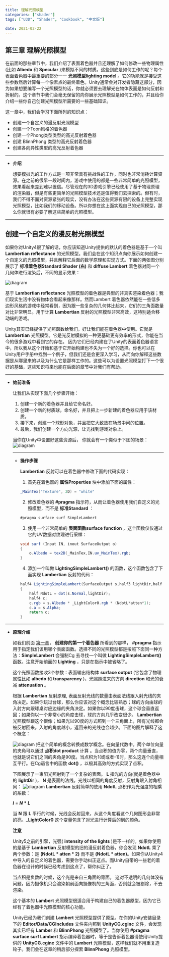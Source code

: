 ```yaml
---
title: 理解光照模型
categories: ["shader"]
tags: ["U3D", "Shader", "Cookbook", "中文版"]

date: 2021-02-22
---
```


## 第三章 理解光照模型

在前面的那些章节中，我们介绍了表面着色器并且还理解了如何修改一些物理属性(比如 **Albedo** 和 **Specular** )来模拟不同的材质。这些到底是如何工作的呢？每个表面着色器中最重要的部分一一 **光照模型lighting model** 。它的功能就是接受这些参数然后计算每一个像素点的最终着色。Unity通常会对开发者隐藏这部分，因为如果想要编写一个光照模型的话，你就必须要去理解光在物体表面是如何反射和折射的。这个章节中我们会毫无保留的向你展示光照模型是如何工作的，并且给你介绍一些你自己创建光照模型所需要的一些基础知识。

这一章中，我们会学习下面所列的知识点：

- 创建一个自定义的漫反射光照模型
- 创建一个Toon风格的着色器
- 创建一个Phong类型类型的高光反射着色器
- 创建 BlinnPhong 类型的高光反射着色器
- 创建各向异性类型的高光反射着色器

***




- **介绍**

  想要模拟光的工作方式是一项非常具有挑战性的工作，同时也非常消耗计算资源。在之前的很早一段时间内，游戏中使用的都是一些非常简单的光照模型，效果看起来差到难以置信。尽管现在的3D游戏引擎已经使用了基于物理原理的渲染器，但是有些更简单的光照模型技术还是值得我们去探索的。但有时，我们不得不面对资源紧张的现实，没有办法在这些资源有限的设备上完整实现光照模型，比如我们的移动设备。所以你想在这上面实现自己的光照模型，那么你就很有必要了解这些简单的光照模型。


***





## 创建一个自定义的漫反射光照模型

如果你对Unity4很了解的话，你应该知道Unity提供的默认的着色器是基于一个叫 **Lambertian reflectance** 的光照模型。我们会在这个知识点向你展示如何创建一个自定义的光照模型，并且解释它后面的数学原理和实现方式。下面的两张图分别展示了 **标准着色器Standard Shader (右)** 和 **diffuse Lambert** 着色器对同一个几何体进行渲染后，不同的显示效果：

![diagram](/game-tech-post/img/shader_book/diagram29.png)

基于 **Lambertian reflectance** 光照模型的着色器是典型的非真实渲染着色器；我们现实生活中没有物体会看起来像那样。然而Lambert 着色器依然能在一些低多边形风格的游戏中经常看到，因为跟一些复杂的几何体比起来，它们的三角面数量对比非常明显。用于计算 **Lambertian** 反射的光照模型非常高效，这特别适合移动端的游戏。

Unity其实已经提供了光照函数给我们，好让我们能在着色器中使用。它就是 **Lambertian** 光照模型。它是光反射模拟的一种更基础更有效率的形式，你能在当今的很多游戏中看到它的存在。 因为它们已经内建在了Unity的表面着色器语言中，所以我从这个开始和基于它开始构建也不失为一个好的选择。你也可以在Unity用户手册中找到一个例子，但我们还是会更深入学习，从而向你解释这些数据是从哪里来的以及为什么它是那样工作的。这些可以为设置光照模型打下一个很好的基础，这些知识将来也能在后面的章节中对我们有帮助。

***





- **始前准备**

  让我们从实现下面几个步骤开始：
  1. 创建一个新的着色器并且给它命名好。
  2. 创建一个新的材质球，命名好，并且把上一步新建的着色器应用于该材质。
  3. 接下来，创建一个球形对象，并且把它大致放在场景中间的位置。
  4. 最后，我们创建一个方向光源，让光找到游戏对象上。
  
  当你在Unity中设置好这些资源后， 你就会有一个类似于下图的场景：
  ![diagram](/game-tech-post/img/shader_book/diagram30.png)

  ***




  - **操作步骤**

    **Lambertian** 反射可以在着色器中修改下面的代码实现：
    
    1. 首先在着色器的 **属性Properties** 块中添加下面的属性：
    ```c#
    _MainTex("Texture", 2D) = "white"
    ```
    2. 修改着色器的 **#pragma** 指示符，从而让着色器使用我们自定义的光照模型，而不是 **标准Standard** ：
    ```c#
    #pragma surface surf SimpleLambert
    ```
    3. 使用一个非常简单的 **表面函数surface function** ，这个函数仅仅通过它的UV数据对纹理进行采样：
    ```c#
    void surf (Input IN, inout SurfaceOutput o)
    {
        o.Albedo = tex2D(_MainTex,IN.uv_MainTex).rgb;
    }
    ```
    4. 添加一个叫做 **LightingSimpleLambert()** 的函数，这个函数包含了下面实现 **Lambertian** 反射的代码：
    ```c#
    half4 LightingSimpleLambert(SurfaceOutput s,half3 lightDir,half atten)
    {
        half NdotL = dot(s.Normal,lightDir);
        half4 c;
        c.rgb = s.Albedo * _LightColor0.rgb * (NdotL*atten*1);
        c.a = s.Alpha;
        return c;
    }
    ```

***






- **原理介绍**

  如我们前面 [第一章](https://linkliu.github.io/game-tech-post/posts/%E7%AC%AC%E4%B8%80%E7%AB%A0.%E5%88%9B%E5%BB%BA%E4%BD%A0%E7%9A%84%E7%AC%AC%E4%B8%80%E4%B8%AA%E7%9D%80%E8%89%B2%E5%99%A8/)， **创建你的第一个着色器**  所看到的那样， **#pragma** 指示用于指定我们该用哪个表面函数。选择不同的光照模型都是按照下面同一种方法：**SimpleLambert** 会强制Cg 去寻找一个叫做 **LightingSimpleLambert()** 函数。注意开始前面的 **Lighting** ，只是在指示中被省略了。

  这个光照函数接收3个参数：表面输出结构体 **surface output** (它包含了物理属性比如 **albedo** 和 **transparency** )，光照照进来的方向 **direction** 和光的衰减 **attenuation** 。

  根据 **Lambertian** 反射原理, 表面反射光线的数量由表面法线跟入射光线的夹角决定。如果你玩过台球，那么你应该对这个概念比较熟悉；球的方向由球的入射方向跟球桌对应边缘的夹角决定。如果你以90度击球，这个球会垂直返回；如果你以一个非常小的角度击球，球的方向几乎改变很少。 **Lambertian** 光照模型跟这个很像；如果光以90度的方式照到一个三角面上，所有光线都会被反射回来。入射的角度越小，返回来的光线也会越少。下面的图片解释了这个概念：
  
  ![diagram](/game-tech-post/img/shader_book/diagram31.png)
  把这个简单的概念转换成数学概念。在向量代数中，两个单位向量的夹角可以通过 **点积dot product** 计算 。当点积的值为零，两个向量垂直，也就是说它们之间的夹角是90度。当点积为1(或或者-1)时，那么这连个向量相互平行。在Cg语言中的函数 **dot()** ，以极其高效的方式实现了点积。
  
  下图展示了一束阳光照射到了一个复杂的表面。 **L** 指光的方向(就是着色器中的 **lightDir** )， **N** 是表面的法线。光线以相同的角度反射，反射角跟入射角相同：
  ![diagram](/game-tech-post/img/shader_book/diagram32.png)
   **Lambertian** 反射简单的使用  **NdotL** 点积作为光强度的相乘的系数：
  
  ***I*** = ***N*** **\*** ***L***
  
  当 **N** 跟 **L** 平行的时候，光线会反射回来，从这个角度看这个几何图形会非常的亮。**_LightColor0** 这个变量包含了对光进行计算后的到的颜色。
  
  **注意**
  
  Unity5之前的引擎，光强( **intensity of the lights** )是不一样的。如果你使用的是基于 **Lambertian** 反射模型的旧的漫反射着色器，你会发现 **NdotL** 乘了两个参数：是 **(NdotL \* atten \* 2)** 而不是 **(NdotL \* atten)**。如果你从Unity4中导入的自定义的着色器，需要你手动纠正这点。而Unity自带的一些老的着色器在设计的时候已经考虑到这点了，帮你纠正了。
  
  当点积是负数的时候，这个光是来自三角面的背面。 这对不透明的几何体没有问题，因为摄像机只会渲染朝前面向摄像机的三角面，否则就会被剔除，不去渲染。
  
  这个基本的 **Lambert** 光照模型很适合用于构建自己的着色器原型，因为它已经有了着色器中光照模型的核心功能。 
  
  Unity已经为我们创建 **Lambert** 光照模型提供了原型。在你的Unity安装目录下的 **Editor/Data/CGIncludes** 文件夹内照到 **UnityCG.cginc** 文件，会发现其实已经有 **Lamber** 和 **BlinnPhong** 光照模型了。当你使用 **#pragma surface surf Lambert** 指示编译着色器时，等于是告诉着色器请使用Unity提供的 **UnityCG.cginc** 文件中的 **Lambert** 光照模型，这样我们就不用重复造轮子。我们会在这章的稍后部分探索 **BlinnPhong** 光照模型。



